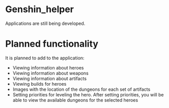 # Genshin_helper
Applications are still being developed. 

# Planned functionality
It is planned to add to the application:
- Viewing information about heroes
- Viewing information about weapons
- Viewing information about artifacts
- Viewing builds for heroes
- Images with the location of the dungeons for each set of artifacts
- Setting priorities for leveling the hero. After setting priorities, you will be able to view the available dungeons for the selected heroes

